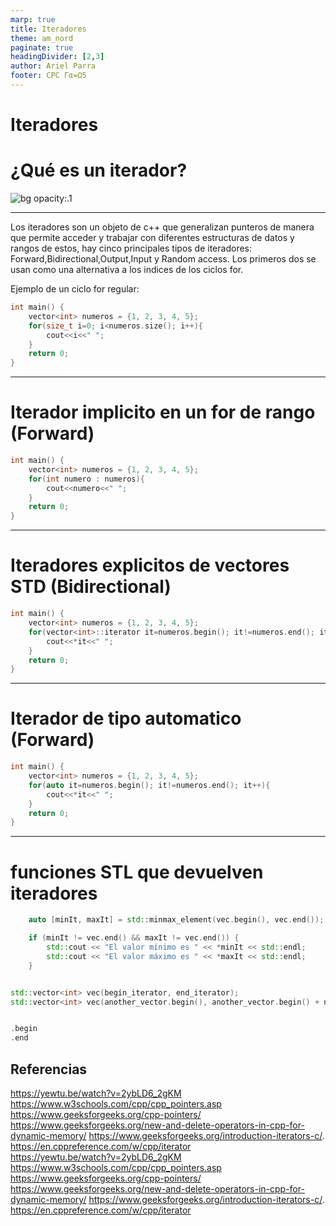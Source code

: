 ```yaml
---
marp: true
title: Iteradores
theme: am_nord
paginate: true
headingDivider: [2,3]
author: Ariel Parra
footer: CPC Γα=Ω5
---
```


<!-- _class: cover_e -->
<!-- _paginate: "" -->
<!-- _footer: ![](./img/GALLOS_black_rectangle_transparent.png) -->
<!-- _header: ![](./img/GALLOS_white_square_transparent.png) -->

# <!-- fit -->Iteradores




# ¿Qué es un iterador?
![bg opacity:.1](https://refactoring.guru/images/patterns/cards/iterator-mini-3x.png)

---

Los iteradores son un objeto de c++ que generalizan punteros de manera que permite acceder y trabajar con diferentes estructuras de datos y rangos de estos, hay cinco principales tipos de iteradores: Forward,Bidirectional,Output,Input y Random access. Los primeros dos se usan como una alternativa a los indices de los ciclos for.

Ejemplo de un ciclo for regular:
```cpp
int main() {
    vector<int> numeros = {1, 2, 3, 4, 5};
    for(size_t i=0; i<numeros.size(); i++){
        cout<<i<<" ";
    }
    return 0;
}
```

---

# Iterador implicito en un for de rango (Forward)

```cpp
int main() {
    vector<int> numeros = {1, 2, 3, 4, 5};
    for(int numero : numeros){
        cout<<numero<<" ";
    }
    return 0;
}
```

---

# Iteradores explicitos de vectores STD (Bidirectional)

```cpp
int main() {
    vector<int> numeros = {1, 2, 3, 4, 5};
    for(vector<int>::iterator it=numeros.begin(); it!=numeros.end(); it++){
        cout<<*it<<" ";
    }
    return 0;
}

```

---

#  Iterador de tipo automatico (Forward)

```cpp
int main() {
    vector<int> numeros = {1, 2, 3, 4, 5};
    for(auto it=numeros.begin(); it!=numeros.end(); it++){
        cout<<*it<<" ";
    }
    return 0;
}
```
---

# funciones STL que devuelven iteradores

```c++
    auto [minIt, maxIt] = std::minmax_element(vec.begin(), vec.end());

    if (minIt != vec.end() && maxIt != vec.end()) {
        std::cout << "El valor mínimo es " << *minIt << std::endl;
        std::cout << "El valor máximo es " << *maxIt << std::endl;
    }


std::vector<int> vec(begin_iterator, end_iterator);
std::vector<int> vec(another_vector.begin(), another_vector.begin() + n);


.begin
.end
```

## Referencias




https://yewtu.be/watch?v=2ybLD6_2gKM
https://www.w3schools.com/cpp/cpp_pointers.asp
https://www.geeksforgeeks.org/cpp-pointers/
https://www.geeksforgeeks.org/new-and-delete-operators-in-cpp-for-dynamic-memory/
https://www.geeksforgeeks.org/introduction-iterators-c/.
https://en.cppreference.com/w/cpp/iterator  
https://yewtu.be/watch?v=2ybLD6_2gKM
https://www.w3schools.com/cpp/cpp_pointers.asp
https://www.geeksforgeeks.org/cpp-pointers/
https://www.geeksforgeeks.org/new-and-delete-operators-in-cpp-for-dynamic-memory/
https://www.geeksforgeeks.org/introduction-iterators-c/.
https://en.cppreference.com/w/cpp/iterator  